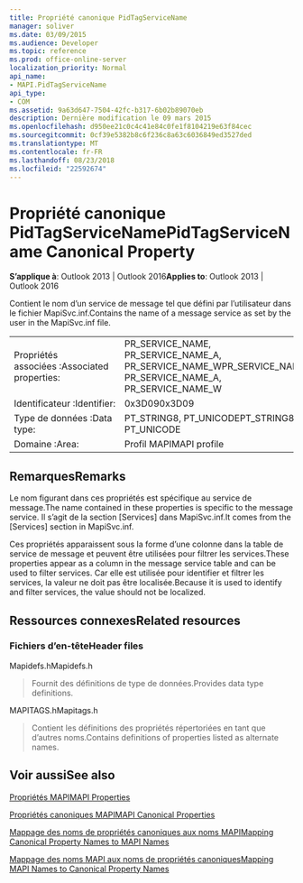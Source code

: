```yaml
---
title: Propriété canonique PidTagServiceName
manager: soliver
ms.date: 03/09/2015
ms.audience: Developer
ms.topic: reference
ms.prod: office-online-server
localization_priority: Normal
api_name:
- MAPI.PidTagServiceName
api_type:
- COM
ms.assetid: 9a63d647-7504-42fc-b317-6b02b89070eb
description: Dernière modification le 09 mars 2015
ms.openlocfilehash: d950ee21c0c4c41e84c0fe1f8104219e63f84cec
ms.sourcegitcommit: 0cf39e5382b8c6f236c8a63c6036849ed3527ded
ms.translationtype: MT
ms.contentlocale: fr-FR
ms.lasthandoff: 08/23/2018
ms.locfileid: "22592674"
---
```

# <a name="pidtagservicename-canonical-property"></a><span data-ttu-id="eae88-103">Propriété canonique PidTagServiceName</span><span class="sxs-lookup"><span data-stu-id="eae88-103">PidTagServiceName Canonical Property</span></span>

  
  
<span data-ttu-id="eae88-104">**S’applique à**: Outlook 2013 | Outlook 2016</span><span class="sxs-lookup"><span data-stu-id="eae88-104">**Applies to**: Outlook 2013 | Outlook 2016</span></span> 
  
<span data-ttu-id="eae88-105">Contient le nom d’un service de message tel que défini par l’utilisateur dans le fichier MapiSvc.inf.</span><span class="sxs-lookup"><span data-stu-id="eae88-105">Contains the name of a message service as set by the user in the MapiSvc.inf file.</span></span>
  
|||
|:-----|:-----|
|<span data-ttu-id="eae88-106">Propriétés associées :</span><span class="sxs-lookup"><span data-stu-id="eae88-106">Associated properties:</span></span>  <br/> |<span data-ttu-id="eae88-107">PR_SERVICE_NAME, PR_SERVICE_NAME_A, PR_SERVICE_NAME_W</span><span class="sxs-lookup"><span data-stu-id="eae88-107">PR_SERVICE_NAME, PR_SERVICE_NAME_A, PR_SERVICE_NAME_W</span></span>  <br/> |
|<span data-ttu-id="eae88-108">Identificateur :</span><span class="sxs-lookup"><span data-stu-id="eae88-108">Identifier:</span></span>  <br/> |<span data-ttu-id="eae88-109">0x3D09</span><span class="sxs-lookup"><span data-stu-id="eae88-109">0x3D09</span></span>  <br/> |
|<span data-ttu-id="eae88-110">Type de données :</span><span class="sxs-lookup"><span data-stu-id="eae88-110">Data type:</span></span>  <br/> |<span data-ttu-id="eae88-111">PT_STRING8, PT_UNICODE</span><span class="sxs-lookup"><span data-stu-id="eae88-111">PT_STRING8, PT_UNICODE</span></span>  <br/> |
|<span data-ttu-id="eae88-112">Domaine :</span><span class="sxs-lookup"><span data-stu-id="eae88-112">Area:</span></span>  <br/> |<span data-ttu-id="eae88-113">Profil MAPI</span><span class="sxs-lookup"><span data-stu-id="eae88-113">MAPI profile</span></span>  <br/> |
   
## <a name="remarks"></a><span data-ttu-id="eae88-114">Remarques</span><span class="sxs-lookup"><span data-stu-id="eae88-114">Remarks</span></span>

<span data-ttu-id="eae88-115">Le nom figurant dans ces propriétés est spécifique au service de message.</span><span class="sxs-lookup"><span data-stu-id="eae88-115">The name contained in these properties is specific to the message service.</span></span> <span data-ttu-id="eae88-116">Il s’agit de la section [Services] dans MapiSvc.inf.</span><span class="sxs-lookup"><span data-stu-id="eae88-116">It comes from the [Services] section in MapiSvc.inf.</span></span>
  
<span data-ttu-id="eae88-117">Ces propriétés apparaissent sous la forme d’une colonne dans la table de service de message et peuvent être utilisées pour filtrer les services.</span><span class="sxs-lookup"><span data-stu-id="eae88-117">These properties appear as a column in the message service table and can be used to filter services.</span></span> <span data-ttu-id="eae88-118">Car elle est utilisée pour identifier et filtrer les services, la valeur ne doit pas être localisée.</span><span class="sxs-lookup"><span data-stu-id="eae88-118">Because it is used to identify and filter services, the value should not be localized.</span></span>
  
## <a name="related-resources"></a><span data-ttu-id="eae88-119">Ressources connexes</span><span class="sxs-lookup"><span data-stu-id="eae88-119">Related resources</span></span>

### <a name="header-files"></a><span data-ttu-id="eae88-120">Fichiers d’en-tête</span><span class="sxs-lookup"><span data-stu-id="eae88-120">Header files</span></span>

<span data-ttu-id="eae88-121">Mapidefs.h</span><span class="sxs-lookup"><span data-stu-id="eae88-121">Mapidefs.h</span></span>
  
> <span data-ttu-id="eae88-122">Fournit des définitions de type de données.</span><span class="sxs-lookup"><span data-stu-id="eae88-122">Provides data type definitions.</span></span>
    
<span data-ttu-id="eae88-123">MAPITAGS.h</span><span class="sxs-lookup"><span data-stu-id="eae88-123">Mapitags.h</span></span>
  
> <span data-ttu-id="eae88-124">Contient les définitions des propriétés répertoriées en tant que d’autres noms.</span><span class="sxs-lookup"><span data-stu-id="eae88-124">Contains definitions of properties listed as alternate names.</span></span>
    
## <a name="see-also"></a><span data-ttu-id="eae88-125">Voir aussi</span><span class="sxs-lookup"><span data-stu-id="eae88-125">See also</span></span>



[<span data-ttu-id="eae88-126">Propriétés MAPI</span><span class="sxs-lookup"><span data-stu-id="eae88-126">MAPI Properties</span></span>](mapi-properties.md)
  
[<span data-ttu-id="eae88-127">Propriétés canoniques MAPI</span><span class="sxs-lookup"><span data-stu-id="eae88-127">MAPI Canonical Properties</span></span>](mapi-canonical-properties.md)
  
[<span data-ttu-id="eae88-128">Mappage des noms de propriétés canoniques aux noms MAPI</span><span class="sxs-lookup"><span data-stu-id="eae88-128">Mapping Canonical Property Names to MAPI Names</span></span>](mapping-canonical-property-names-to-mapi-names.md)
  
[<span data-ttu-id="eae88-129">Mappage des noms MAPI aux noms de propriétés canoniques</span><span class="sxs-lookup"><span data-stu-id="eae88-129">Mapping MAPI Names to Canonical Property Names</span></span>](mapping-mapi-names-to-canonical-property-names.md)


